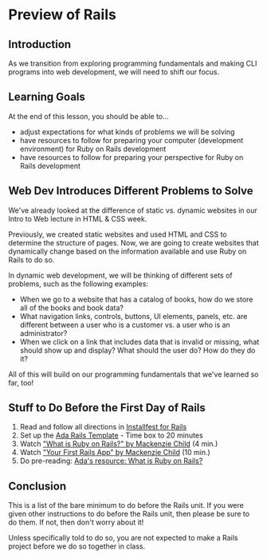 # Preview of Rails

## Introduction

As we transition from exploring programming fundamentals and making CLI programs into web development, we will need to shift our focus.

## Learning Goals

At the end of this lesson, you should be able to...

- adjust expectations for what kinds of problems we will be solving
- have resources to follow for preparing your computer (development environment) for Ruby on Rails development
- have resources to follow for preparing your perspective for Ruby on Rails development

<!-- ## Examples of Rails apps -->
<!-- Maybe add some visuals about different Rails apps? The auditorium lecture for Rails day 1 already includes some of this, though -->

## Web Dev Introduces Different Problems to Solve

We've already looked at the difference of static vs. dynamic websites in our Intro to Web lecture in HTML & CSS week.

Previously, we created static websites and used HTML and CSS to determine the structure of pages. Now, we are going to create websites that dynamically change based on the information available and use Ruby on Rails to do so.

In dynamic web development, we will be thinking of different sets of problems, such as the following examples:

- When we go to a website that has a catalog of books, how do we store all of the books and book data?
- What navigation links, controls, buttons, UI elements, panels, etc. are different between a user who is a customer vs. a user who is an administrator?
- When we click on a link that includes data that is invalid or missing, what should show up and display? What should the user do? How do they do it?

All of this will build on our programming fundamentals that we've learned so far, too!

## Stuff to Do Before the First Day of Rails

1. Read and follow all directions in [Installfest for Rails](./rails-installfest.md)
2. Set up the [Ada Rails Template](https://github.com/Ada-Developers-Academy/textbook-curriculum/blob/master/08-rails/rails-template-setup.md) - Time box to 20 minutes
3. Watch ["What is Ruby on Rails?" by Mackenzie Child](https://youtu.be/zppMfm4fuxM) (4 min.)
4. Watch ["Your First Rails App" by Mackenzie Child](https://youtu.be/fP64Wvz13AM) (10 min.)
5. Do pre-reading: [Ada's resource: What is Ruby on Rails?](what-is-ruby-on-rails.md)


## Conclusion

This is a list of the bare minimum to do before the Rails unit. If you were given other instructions to do before the Rails unit, then please be sure to do them. If not, then don't worry about it!

Unless specifically told to do so, you are not expected to make a Rails project before we do so together in class.
